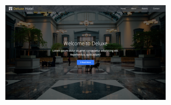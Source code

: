 <img src="https://github.com/musabeytekin/images/blob/main/view/deluxe-hotel-1.png" alt="Deluxe-Hotel" style="width:700px">